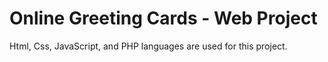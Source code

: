 # Online Greeting Cards - Web Project

Html, Css, JavaScript, and PHP languages are used for this project.